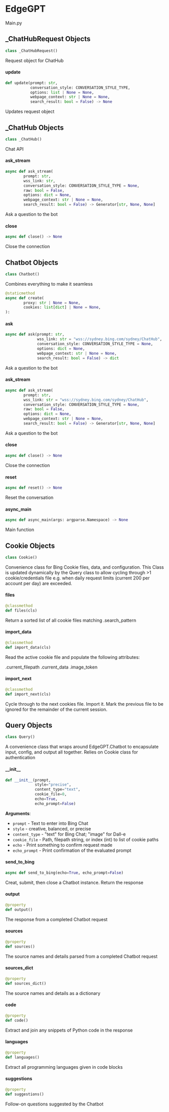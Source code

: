 <a id="EdgeGPT"></a>

# EdgeGPT

Main.py

<a id="EdgeGPT._ChatHubRequest"></a>

## \_ChatHubRequest Objects

```python
class _ChatHubRequest()
```

Request object for ChatHub

<a id="EdgeGPT._ChatHubRequest.update"></a>

#### update

```python
def update(prompt: str,
           conversation_style: CONVERSATION_STYLE_TYPE,
           options: list | None = None,
           webpage_context: str | None = None,
           search_result: bool = False) -> None
```

Updates request object

<a id="EdgeGPT._ChatHub"></a>

## \_ChatHub Objects

```python
class _ChatHub()
```

Chat API

<a id="EdgeGPT._ChatHub.ask_stream"></a>

#### ask\_stream

```python
async def ask_stream(
        prompt: str,
        wss_link: str,
        conversation_style: CONVERSATION_STYLE_TYPE = None,
        raw: bool = False,
        options: dict = None,
        webpage_context: str | None = None,
        search_result: bool = False) -> Generator[str, None, None]
```

Ask a question to the bot

<a id="EdgeGPT._ChatHub.close"></a>

#### close

```python
async def close() -> None
```

Close the connection

<a id="EdgeGPT.Chatbot"></a>

## Chatbot Objects

```python
class Chatbot()
```

Combines everything to make it seamless

```python
@staticmethod
async def create(
        proxy: str | None = None,
        cookies: list[dict] | None = None,
):
```
<a id="EdgeGPT.Chatbot.ask"></a>

#### ask

```python
async def ask(prompt: str,
              wss_link: str = "wss://sydney.bing.com/sydney/ChatHub",
              conversation_style: CONVERSATION_STYLE_TYPE = None,
              options: dict = None,
              webpage_context: str | None = None,
              search_result: bool = False) -> dict
```

Ask a question to the bot

<a id="EdgeGPT.Chatbot.ask_stream"></a>

#### ask\_stream

```python
async def ask_stream(
        prompt: str,
        wss_link: str = "wss://sydney.bing.com/sydney/ChatHub",
        conversation_style: CONVERSATION_STYLE_TYPE = None,
        raw: bool = False,
        options: dict = None,
        webpage_context: str | None = None,
        search_result: bool = False) -> Generator[str, None, None]
```

Ask a question to the bot

<a id="EdgeGPT.Chatbot.close"></a>

#### close

```python
async def close() -> None
```

Close the connection

<a id="EdgeGPT.Chatbot.reset"></a>

#### reset

```python
async def reset() -> None
```

Reset the conversation

<a id="EdgeGPT.async_main"></a>

#### async\_main

```python
async def async_main(args: argparse.Namespace) -> None
```

Main function

<a id="EdgeGPT.Cookie"></a>

## Cookie Objects

```python
class Cookie()
```

Convenience class for Bing Cookie files, data, and configuration. This Class
is updated dynamically by the Query class to allow cycling through >1
cookie/credentials file e.g. when daily request limits (current 200 per
account per day) are exceeded.

<a id="EdgeGPT.Cookie.files"></a>

#### files

```python
@classmethod
def files(cls)
```

Return a sorted list of all cookie files matching .search_pattern

<a id="EdgeGPT.Cookie.import_data"></a>

#### import\_data

```python
@classmethod
def import_data(cls)
```

Read the active cookie file and populate the following attributes:

  .current_filepath
  .current_data
  .image_token

<a id="EdgeGPT.Cookie.import_next"></a>

#### import\_next

```python
@classmethod
def import_next(cls)
```

Cycle through to the next cookies file.  Import it.  Mark the previous
file to be ignored for the remainder of the current session.

<a id="EdgeGPT.Query"></a>

## Query Objects

```python
class Query()
```

A convenience class that wraps around EdgeGPT.Chatbot to encapsulate input,
config, and output all together.  Relies on Cookie class for authentication

<a id="EdgeGPT.Query.__init__"></a>

#### \_\_init\_\_

```python
def __init__(prompt,
             style="precise",
             content_type="text",
             cookie_file=0,
             echo=True,
             echo_prompt=False)
```

**Arguments**:


- `prompt` - Text to enter into Bing Chat
- `style` - creative, balanced, or precise
- `content_type` - "text" for Bing Chat; "image" for Dall-e
- `cookie_file` - Path, filepath string, or index (int) to list of cookie paths
- `echo` - Print something to confirm request made
- `echo_prompt` - Print confirmation of the evaluated prompt

<a id="EdgeGPT.Query.send_to_bing"></a>

#### send\_to\_bing

```python
async def send_to_bing(echo=True, echo_prompt=False)
```

Creat, submit, then close a Chatbot instance.  Return the response

<a id="EdgeGPT.Query.output"></a>

#### output

```python
@property
def output()
```

The response from a completed Chatbot request

<a id="EdgeGPT.Query.sources"></a>

#### sources

```python
@property
def sources()
```

The source names and details parsed from a completed Chatbot request

<a id="EdgeGPT.Query.sources_dict"></a>

#### sources\_dict

```python
@property
def sources_dict()
```

The source names and details as a dictionary

<a id="EdgeGPT.Query.code"></a>

#### code

```python
@property
def code()
```

Extract and join any snippets of Python code in the response

<a id="EdgeGPT.Query.languages"></a>

#### languages

```python
@property
def languages()
```

Extract all programming languages given in code blocks

<a id="EdgeGPT.Query.suggestions"></a>

#### suggestions

```python
@property
def suggestions()
```

Follow-on questions suggested by the Chatbot

